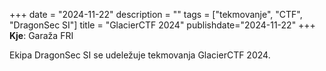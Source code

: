 +++
date = "2024-11-22"
description = ""
tags = ["tekmovanje", "CTF", "DragonSec SI"]
title = "GlacierCTF 2024"
publishdate="2024-11-22"
+++
**Kje**: Garaža FRI

Ekipa DragonSec SI se udeležuje tekmovanja GlacierCTF 2024.

<!--more-->
